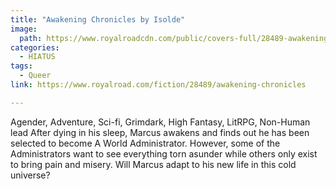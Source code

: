 ```yaml
---
title: "Awakening Chronicles by Isolde"
image:
  path: https://www.royalroadcdn.com/public/covers-full/28489-awakening-chronicles.jpg
categories:
  - HIATUS
tags:
  - Queer
link: https://www.royalroad.com/fiction/28489/awakening-chronicles

---
```

Agender, Adventure, Sci-fi, Grimdark, High Fantasy, LitRPG, Non-Human lead
After dying in his sleep, Marcus awakens and finds out he has been selected to become A World Administrator. However, some of the Administrators want to see everything torn asunder while others only exist to bring pain and misery. Will Marcus adapt to his new life in this cold universe?
